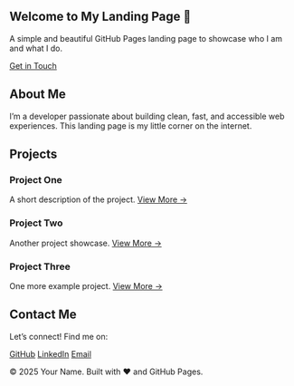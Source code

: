 <!DOCTYPE html>
<html lang="en">
<head>
  <meta charset="UTF-8" />
  <meta name="viewport" content="width=device-width, initial-scale=1.0" />
  <title>My Landing Page</title>
  <script src="https://cdn.tailwindcss.com"></script>
</head>
<body class="bg-gray-50 text-gray-800">
  <!-- Hero Section -->
  <section class="min-h-screen flex flex-col justify-center items-center text-center px-6">
    <h1 class="text-5xl font-bold mb-4">Welcome to My Landing Page 🚀</h1>
    <p class="text-lg mb-6 max-w-xl">A simple and beautiful GitHub Pages landing page to showcase who I am and what I do.</p>
    <a href="#contact" class="bg-blue-600 text-white px-6 py-3 rounded-full shadow-md hover:bg-blue-700 transition">Get in Touch</a>
  </section>

  <!-- About Section -->
  <section id="about" class="py-20 bg-white text-center">
    <h2 class="text-3xl font-semibold mb-4">About Me</h2>
    <p class="max-w-2xl mx-auto">I’m a developer passionate about building clean, fast, and accessible web experiences. This landing page is my little corner on the internet.</p>
  </section>

  <!-- Projects Section -->
  <section id="projects" class="py-20 bg-gray-100">
    <div class="max-w-5xl mx-auto px-6">
      <h2 class="text-3xl font-semibold text-center mb-10">Projects</h2>
      <div class="grid md:grid-cols-3 gap-8">
        <div class="bg-white p-6 rounded-xl shadow hover:shadow-lg transition">
          <h3 class="font-bold text-xl mb-2">Project One</h3>
          <p>A short description of the project. <a href="#" class="text-blue-600">View More →</a></p>
        </div>
        <div class="bg-white p-6 rounded-xl shadow hover:shadow-lg transition">
          <h3 class="font-bold text-xl mb-2">Project Two</h3>
          <p>Another project showcase. <a href="#" class="text-blue-600">View More →</a></p>
        </div>
        <div class="bg-white p-6 rounded-xl shadow hover:shadow-lg transition">
          <h3 class="font-bold text-xl mb-2">Project Three</h3>
          <p>One more example project. <a href="#" class="text-blue-600">View More →</a></p>
        </div>
      </div>
    </div>
  </section>

  <!-- Contact Section -->
  <section id="contact" class="py-20 bg-white text-center">
    <h2 class="text-3xl font-semibold mb-4">Contact Me</h2>
    <p class="mb-6">Let’s connect! Find me on:</p>
    <div class="flex justify-center gap-6">
      <a href="https://github.com/yourusername" class="text-gray-700 hover:text-blue-600">GitHub</a>
      <a href="https://linkedin.com/in/yourusername" class="text-gray-700 hover:text-blue-600">LinkedIn</a>
      <a href="mailto:youremail@example.com" class="text-gray-700 hover:text-blue-600">Email</a>
    </div>
  </section>

  <!-- Footer -->
  <footer class="py-6 bg-gray-800 text-white text-center">
    <p>&copy; 2025 Your Name. Built with ❤️ and GitHub Pages.</p>
  </footer>
</body>
</html>
